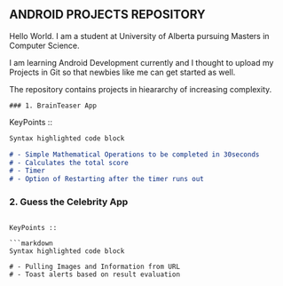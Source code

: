 ##  ANDROID PROJECTS REPOSITORY

Hello World.
I am a student at University of Alberta pursuing Masters in Computer Science. 

I am learning Android Development currently and I thought to upload my Projects in Git so that newbies like me can get started as well.

The repository contains projects in hieararchy of increasing complexity.
```
### 1. BrainTeaser App
```

KeyPoints ::

```markdown
Syntax highlighted code block

# - Simple Mathematical Operations to be completed in 30seconds
# - Calculates the total score
# - Timer 
# - Option of Restarting after the timer runs out

```
### 2. Guess the Celebrity App
```

KeyPoints ::

```markdown
Syntax highlighted code block

# - Pulling Images and Information from URL
# - Toast alerts based on result evaluation





